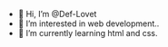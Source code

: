 - 👋 Hi, I’m @Def-Lovet
- 👀 I’m interested in web development..
- 🌱 I’m currently learning html and css.
<!--- 💞️ I’m looking to collaborate on 
- 📫 How to reach me on
Def-Lovet/Def-Lovet is a ✨ special ✨ repository because its `README.md` (this file) appears on your GitHub profile.
You can click the Preview link to take a look at your changes.
--->
